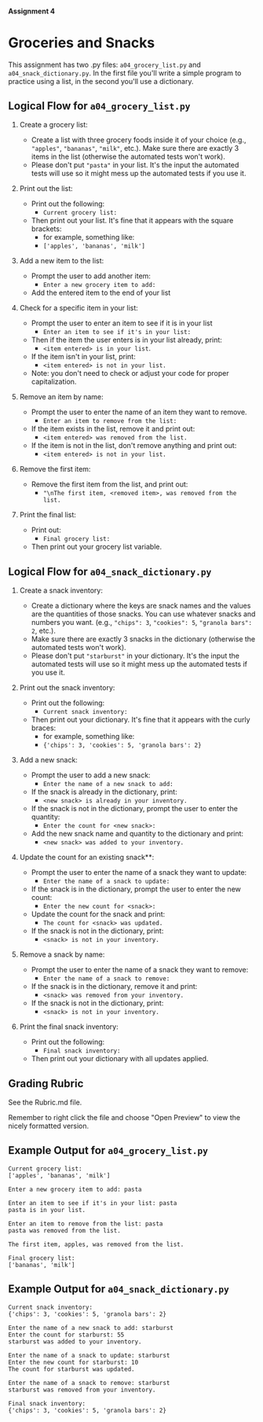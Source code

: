 #### Assignment 4
# Groceries and Snacks
This assignment has two .py files: `a04_grocery_list.py` and `a04_snack_dictionary.py`. In the first file you'll write a simple program to practice using a list, in the second you'll use a dictionary.

## Logical Flow for `a04_grocery_list.py`

1. Create a grocery list:  
    - Create a list with three grocery foods inside it of your choice (e.g., `"apples"`, `"bananas"`, `"milk"`, etc.). Make sure there are exactly 3 items in the list (otherwise the automated tests won't work).
    - Please don't put `"pasta"` in your list. It's the input the automated tests will use so it might mess up the automated tests if you use it.

2. Print out the list:
    - Print out the following:
        - `Current grocery list:`
    - Then print out your list. It's fine that it appears with the square brackets:
        - for example, something like:
        - `['apples', 'bananas', 'milk']`

3. Add a new item to the list:  
    - Prompt the user to add another item:
        - `Enter a new grocery item to add: `
    - Add the entered item to the end of your list

4. Check for a specific item in your list:  
    - Prompt the user to enter an item to see if it is in your list
        - `Enter an item to see if it's in your list: `
    - Then if the item the user enters is in your list already, print:
        - `<item entered> is in your list`.
    - If the item isn't in your list, print:
        - `<item entered> is not in your list.`
    - Note: you don't need to check or adjust your code for proper capitalization.

5. Remove an item by name:  
    - Prompt the user to enter the name of an item they want to remove.  
        - `Enter an item to remove from the list: `
    - If the item exists in the list, remove it and print out:
        - `<item entered> was removed from the list.`  
    - If the item is not in the list, don't remove anything and print out:
        - `<item entered> is not in your list.`

6. Remove the first item:  
    - Remove the first item from the list, and print out:
        - `"\nThe first item, <removed item>, was removed from the list.`

8. Print the final list:  
    - Print out:
        - `Final grocery list:`
    - Then print out your grocery list variable.

## Logical Flow for `a04_snack_dictionary.py`

1. Create a snack inventory:  
    - Create a dictionary where the keys are snack names and the values are the quantities of those snacks. You can use whatever snacks and numbers you want. (e.g., `"chips": 3`, `"cookies": 5`, `"granola bars": 2`, etc.).  
    - Make sure there are exactly 3 snacks in the dictionary (otherwise the automated tests won't work).
    - Please don't put `"starburst"` in your dictionary. It's the input the automated tests will use so it might mess up the automated tests if you use it.

2. Print out the snack inventory:  
    - Print out the following:  
        - `Current snack inventory:`  
    - Then print out your dictionary. It's fine that it appears with the curly braces:
        - for example, something like:  
        - `{'chips': 3, 'cookies': 5, 'granola bars': 2}`  

3. Add a new snack:  
    - Prompt the user to add a new snack:  
        - `Enter the name of a new snack to add: `  
    - If the snack is already in the dictionary, print:  
        - `<new snack> is already in your inventory.`  
    - If the snack is not in the dictionary, prompt the user to enter the quantity:  
        - `Enter the count for <new snack>:  `  
    - Add the new snack name and quantity to the dictionary and print:  
        - `<new snack> was added to your inventory.`  

4. Update the count for an existing snack**:  
    - Prompt the user to enter the name of a snack they want to update:  
        - `Enter the name of a snack to update: `  
    - If the snack is in the dictionary, prompt the user to enter the new count:  
        - `Enter the new count for <snack>: `  
    - Update the count for the snack and print:  
        - `The count for <snack> was updated.`  
    - If the snack is not in the dictionary, print:  
        - `<snack> is not in your inventory.`  

5. Remove a snack by name:  
    - Prompt the user to enter the name of a snack they want to remove:  
        - `Enter the name of a snack to remove: `  
    - If the snack is in the dictionary, remove it and print:  
        - `<snack> was removed from your inventory.`  
    - If the snack is not in the dictionary, print:  
        - `<snack> is not in your inventory.`  

6. Print the final snack inventory:  
    - Print out the following:  
        - `Final snack inventory:`  
    - Then print out your dictionary with all updates applied.


## Grading Rubric
See the Rubric.md file.

Remember to right click the file and choose "Open Preview" to view the nicely formatted version.

## Example Output for `a04_grocery_list.py`

```
Current grocery list:
['apples', 'bananas', 'milk']

Enter a new grocery item to add: pasta

Enter an item to see if it's in your list: pasta
pasta is in your list.

Enter an item to remove from the list: pasta
pasta was removed from the list.

The first item, apples, was removed from the list.

Final grocery list:
['bananas', 'milk']
```

## Example Output for `a04_snack_dictionary.py`

```
Current snack inventory:
{'chips': 3, 'cookies': 5, 'granola bars': 2}

Enter the name of a new snack to add: starburst
Enter the count for starburst: 55
starburst was added to your inventory.

Enter the name of a snack to update: starburst
Enter the new count for starburst: 10
The count for starburst was updated.

Enter the name of a snack to remove: starburst
starburst was removed from your inventory.

Final snack inventory:
{'chips': 3, 'cookies': 5, 'granola bars': 2}
```
